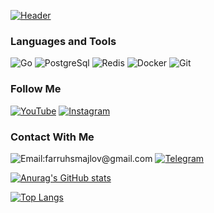 [![Header](https://github.com/Farrukh-Promemoria/Farrukh-Promemoria/blob/main/assets/guthub-header.png)](https://t.me/fsmaylov)


### Languages and Tools

![Go](https://img.shields.io/badge/-Go-082032?style=for-the-badge&logo=Golang&logoColor=#FEC260)
![PostgreSql](https://img.shields.io/badge/-PostgerSql-082032?style=for-the-badge&logo=PostgreSql&logoColor=#61DAFB)
![Redis](https://img.shields.io/badge/-Redis-082032?style=for-the-badge&logo=Redis&logoColor=#185ADB)
![Docker](https://img.shields.io/badge/-CSS3-082032?style=for-the-badge&logo=CSS3&logoColor=1572B6)
![Git](https://img.shields.io/badge/-Git-082032?style=for-the-badge&logo=Git&logoColor=#F05032)



### Follow Me

<!-- [![LinkedIn](https://img.shields.io/badge/-LinkedIn-082032?style=for-the-badge&logo=LinkedIn&logoColor=0A66C2)](https://www.linkedin.com/in/nurmuhammad-mahmud-455bb2208) -->
[![YouTube](https://img.shields.io/badge/-YouTube-082032?style=for-the-badge&logo=YouTube&logoColor=FF0000)](https://www.youtube.com/channel/UCvw6sK8PA9VNQMOP-sMwkcA)
[![Instagram](https://img.shields.io/badge/-Instagram-082032?style=for-the-badge&logo=Instagram&logoColor=#E4405F)](https://www.instagram.com/fsmaylov/)
<!-- [![Facebook](https://img.shields.io/badge/-Facebook-082032?style=for-the-badge&logo=Facebook&logoColor=#1877F2)](https://www.facebook.com/mukhammadyn) -->


### Contact With Me

![Email:farruhsmajlov@gmail.com](https://img.shields.io/badge/-farruhsmajlov@gmail.com-082032?style=for-the-badge&logo=Gmail&logoColor=#EA4335)
[![Telegram](https://img.shields.io/badge/-Telegram-082032?style=for-the-badge&logo=Telegram&logoColor=#26A5E4)](https://t.me/fsmaylov)


[![Anurag's GitHub stats](https://github-readme-stats.vercel.app/api?username=Farrukh-Promemoria&show_icons=true&theme=react)](https://github.com/anuraghazra/github-readme-stats)

[![Top Langs](https://github-readme-stats.vercel.app/api/top-langs/?username=Farrukh-Promemoria&langs_count=8&theme=react)](https://github.com/anuraghazra/github-readme-stats)

